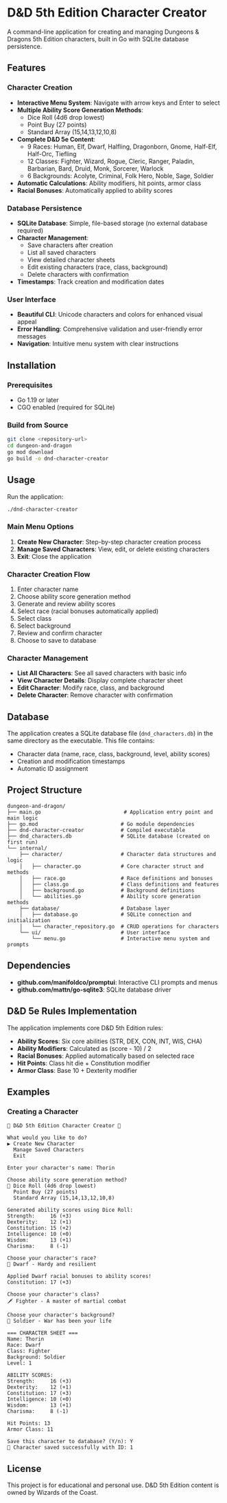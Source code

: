 # D&D 5th Edition Character Creator

A command-line application for creating and managing Dungeons & Dragons 5th Edition characters, built in Go with SQLite database persistence.

## Features

### Character Creation
- **Interactive Menu System**: Navigate with arrow keys and Enter to select
- **Multiple Ability Score Generation Methods**:
  - Dice Roll (4d6 drop lowest)
  - Point Buy (27 points)
  - Standard Array (15,14,13,12,10,8)
- **Complete D&D 5e Content**:
  - 9 Races: Human, Elf, Dwarf, Halfling, Dragonborn, Gnome, Half-Elf, Half-Orc, Tiefling
  - 12 Classes: Fighter, Wizard, Rogue, Cleric, Ranger, Paladin, Barbarian, Bard, Druid, Monk, Sorcerer, Warlock
  - 6 Backgrounds: Acolyte, Criminal, Folk Hero, Noble, Sage, Soldier
- **Automatic Calculations**: Ability modifiers, hit points, armor class
- **Racial Bonuses**: Automatically applied to ability scores

### Database Persistence
- **SQLite Database**: Simple, file-based storage (no external database required)
- **Character Management**:
  - Save characters after creation
  - List all saved characters
  - View detailed character sheets
  - Edit existing characters (race, class, background)
  - Delete characters with confirmation
- **Timestamps**: Track creation and modification dates

### User Interface
- **Beautiful CLI**: Unicode characters and colors for enhanced visual appeal
- **Error Handling**: Comprehensive validation and user-friendly error messages
- **Navigation**: Intuitive menu system with clear instructions

## Installation

### Prerequisites
- Go 1.19 or later
- CGO enabled (required for SQLite)

### Build from Source
```bash
git clone <repository-url>
cd dungeon-and-dragon
go mod download
go build -o dnd-character-creator
```

## Usage

Run the application:
```bash
./dnd-character-creator
```

### Main Menu Options
1. **Create New Character**: Step-by-step character creation process
2. **Manage Saved Characters**: View, edit, or delete existing characters
3. **Exit**: Close the application

### Character Creation Flow
1. Enter character name
2. Choose ability score generation method
3. Generate and review ability scores
4. Select race (racial bonuses automatically applied)
5. Select class
6. Select background
7. Review and confirm character
8. Choose to save to database

### Character Management
- **List All Characters**: See all saved characters with basic info
- **View Character Details**: Display complete character sheet
- **Edit Character**: Modify race, class, and background
- **Delete Character**: Remove character with confirmation

## Database

The application creates a SQLite database file (`dnd_characters.db`) in the same directory as the executable. This file contains:

- Character data (name, race, class, background, level, ability scores)
- Creation and modification timestamps
- Automatic ID assignment

## Project Structure

```
dungeon-and-dragon/
├── main.go                           # Application entry point and main logic
├── go.mod                           # Go module dependencies
├── dnd-character-creator            # Compiled executable
├── dnd_characters.db                # SQLite database (created on first run)
└── internal/
    ├── character/                   # Character data structures and logic
    │   ├── character.go             # Core character struct and methods
    │   ├── race.go                  # Race definitions and bonuses
    │   ├── class.go                 # Class definitions and features
    │   ├── background.go            # Background definitions
    │   └── abilities.go             # Ability score generation methods
    ├── database/                    # Database layer
    │   ├── database.go              # SQLite connection and initialization
    │   └── character_repository.go  # CRUD operations for characters
    └── ui/                          # User interface
        └── menu.go                  # Interactive menu system and prompts
```

## Dependencies

- **github.com/manifoldco/promptui**: Interactive CLI prompts and menus
- **github.com/mattn/go-sqlite3**: SQLite database driver

## D&D 5e Rules Implementation

The application implements core D&D 5th Edition rules:

- **Ability Scores**: Six core abilities (STR, DEX, CON, INT, WIS, CHA)
- **Ability Modifiers**: Calculated as (score - 10) / 2
- **Racial Bonuses**: Applied automatically based on selected race
- **Hit Points**: Class hit die + Constitution modifier
- **Armor Class**: Base 10 + Dexterity modifier

## Examples

### Creating a Character
```
🐉 D&D 5th Edition Character Creator 🐉

What would you like to do?
▶ Create New Character
  Manage Saved Characters
  Exit

Enter your character's name: Thorin

Choose ability score generation method?
🎲 Dice Roll (4d6 drop lowest)
  Point Buy (27 points)
  Standard Array (15,14,13,12,10,8)

Generated ability scores using Dice Roll:
Strength:     16 (+3)
Dexterity:    12 (+1)
Constitution: 15 (+2)
Intelligence: 10 (+0)
Wisdom:       13 (+1)
Charisma:     8 (-1)

Choose your character's race?
🧝 Dwarf - Hardy and resilient

Applied Dwarf racial bonuses to ability scores!
Constitution: 17 (+3)

Choose your character's class?
🗡 Fighter - A master of martial combat

Choose your character's background?
📜 Soldier - War has been your life

=== CHARACTER SHEET ===
Name: Thorin
Race: Dwarf
Class: Fighter
Background: Soldier
Level: 1

ABILITY SCORES:
Strength:     16 (+3)
Dexterity:    12 (+1)
Constitution: 17 (+3)
Intelligence: 10 (+0)
Wisdom:       13 (+1)
Charisma:     8 (-1)

Hit Points: 13
Armor Class: 11

Save this character to database? (Y/n): Y
💾 Character saved successfully with ID: 1
```

## License

This project is for educational and personal use. D&D 5th Edition content is owned by Wizards of the Coast.
